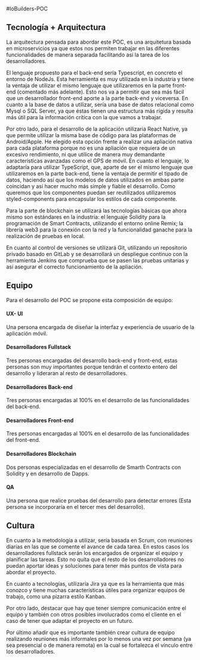 #IoBuilders-POC

## Tecnología + Arquitectura

La arquitectura pensada para abordar este POC, es una arquitetura basada en microservicios ya que estos nos permiten trabajar en las diferentes funcionalidades de manera separada facilitando así la tarea de los desarrolladores. 

El lenguaje propuesto para el back-end sería Typescript, en concreto el entorno de NodeJs. Esta herramienta es muy utilizada en la industria y tiene la ventaja de utilizar el mismo lenguaje que utilizaremos en la parte front-end (comentado más adelante). Esto nos va a permitir que sea más fácil que un desarrollador front-end aporte a la parte back-end y viceversa. En cuanto a la base de datos a utilizar, sería una base de datos relacional como Mysql o SQL Server, ya que éstas tienen una estructura más rígida y resulta más útil para la información crítica con la que vamos a trabajar.

Por otro lado, para el desarrollo de la aplicación utilizaria React Native, ya que permite utilizar la misma base de código para las plataformas de Android/Apple. He elegido esta opción frente a realizar una apliación nativa para cada plataforma porque no es una apliación que requiera de un excesivo rendimiento, ni que utilice de manera muy demandante características avanzadas como el GPS de móvil. En cuanto el lenguaje, lo adaptaría para utilizar TypeScript, que, aparte de ser el mismo lenguaje que utilizaremos en la parte back-end, tiene la ventaja de permitir el tipado de datos, haciendo así que los modelos de datos utilizados en ambas parte coincidan y así hacer mucho más simple y fiable el desarrollo. Como queremos que los componentes puedan ser reutilizados utilizaremos styled-components para encapsular los estilos de cada componente.

Para la parte de blockchain se utilizará las tecnologías básicas que ahora mismo son estándares en la industria: el lenguaje Solidity para la programación de Smart Contracts, utilizando el entorno online Remix; la librería web3 para la conexión con la red y la funcionalidad ganache para la realización de pruebas en local.

En cuanto al control de versiones se utilizará Git, utilizando un repositorio privado basado en GitLab y se desarrollará un despliegue continuo con la herramienta Jenkins que comprueba que se pasen las pruebas unitarias y así asegurar el correcto funcionamiento de la apliación.

## Equipo

Para el desarrollo del POC se propone esta composición de equipo:

#### UX- UI

Una persona encargada de diseñar la interfaz y experiencia de usuario de la aplicación móvil.

#### Desarrolladores Fullstack

Tres personas encargadas del desarrollo back-end y front-end, estas personas son muy importantes porque tendrán el contexto entero del desarrollo y lideraran al resto de desarrolladores.

#### Desarrolladores Back-end

Tres personas encargadas al 100% en el desarrollo de las funcionalidades del back-end.

#### Desarrolladores Front-end

Tres personas encargadas al 100% en el desarrollo de las funcionalidades del front-end.

#### Desarrolladores Blockchain

Dos personas especializadas en el desarrollo de Smarth Contracts con Solidity y en desarrollo de Dapps.

#### QA

Una persona que realice pruebas del desarrollo para detectar errores (Esta persona se incorporaría en el tercer mes del desarrollo).


## Cultura

En cuanto a la metodología a utilizar, sería basada en Scrum, con reuniones diarias en las que se comente el avance de cada tarea. En estos casos los desarrolladores fullstack serán los encargados de organizar el equipo y planificar las tareas. Esto no quita que el resto de los desarrolladores no puedan aportar ideas y soluciones para tener más puntos de vista para abordar el proyecto. 

En cuanto a tecnologías, utilizaría Jira ya que es la herramienta que más conozco y tiene muchas características útiles para organizar equipos de trabajo, como una pizarra estilo Kanban.

Por otro lado, destacar que hay que tener siempre comunicación entre el equipo y también con otros posibles involucrados como el cliente en el caso de tener que adaptar el proyecto en un futuro.

Por último añadir que es importante también crear cultura de equipo realizando reuniones más informales por lo menos una vez por semana (ya sea presencial o de manera remota) en la cual se fortalezca el vínculo entre los desarrolladores.